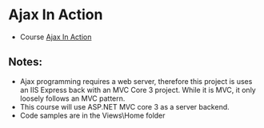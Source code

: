 # Ajax In Action

- Course [Ajax In Action](https://www.udemy.com/course/ajax-projects-hands-on-ajax-applications)

## Notes:
- Ajax programming requires a web server, therefore this project is uses an IIS Express back with an MVC Core 3 project. While it is MVC, it only loosely follows an MVC pattern. 
- This course will use ASP.NET MVC core 3 as a server backend.
- Code samples are in the Views\Home folder